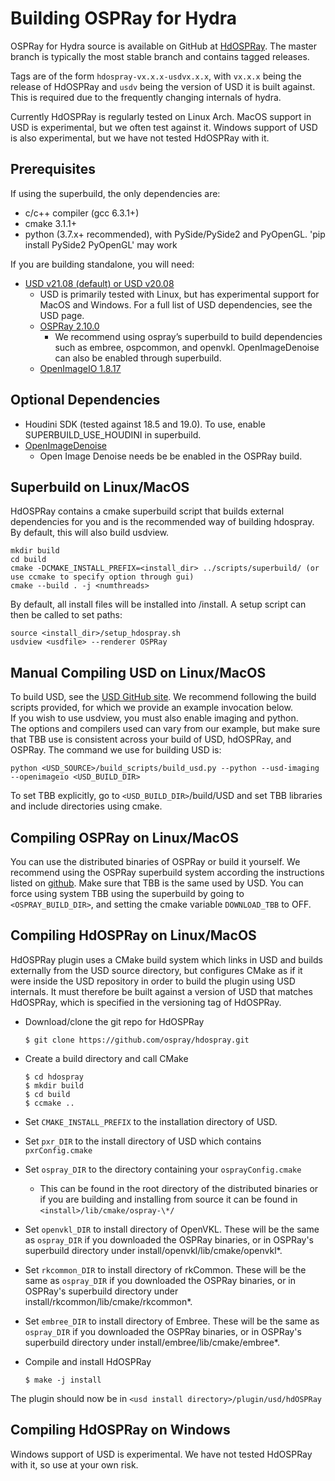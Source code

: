 # Building OSPRay for Hydra

OSPRay for Hydra source is available on GitHub at
[HdOSPRay](http://github.com/ospray/hdospray). The master branch is typically
the most stable branch and contains tagged releases.

Tags are of the form `hdospray-vx.x.x-usdvx.x.x`, with `vx.x.x` being the
release of HdOSPRay and `usdv` being the version of USD it is built against.
This is required due to the frequently changing internals of hydra.

Currently HdOSPRay is regularly tested on Linux Arch.  MacOS support in USD is 
experimental, but we often test against it. Windows support of USD is
also experimental, but we have not tested HdOSPRay with it.

## Prerequisites

If using the superbuild, the only dependencies are:
- c/c++ compiler (gcc 6.3.1+)
- cmake 3.1.1+
- python (3.7.x+ recommended), with PySide/PySide2 and PyOpenGL.  'pip install PySide2 PyOpenGL' may work

If you are building standalone, you will need:
- [USD v21.08 (default) or USD v20.08](https://graphics.pixar.com/usd/docs/index.html)
  - USD is primarily tested with Linux, but has experimental support for MacOS and Windows.
    For a full list of USD dependencies, see the USD page.
  - [OSPRay 2.10.0](http://www.ospray.org/)
      - We recommend using ospray’s superbuild to build dependencies
        such as embree, ospcommon, and openvkl.  OpenImageDenoise can
        also be enabled through superbuild.
  - [OpenImageIO 1.8.17](https://sites.google.com/site/openimageio/home)

## Optional Dependencies

  - Houdini SDK (tested against 18.5 and 19.0). To use, enable SUPERBUILD_USE_HOUDINI in superbuild.
  - [OpenImageDenoise](https://github.com/OpenImageDenoise/oidn.git)
      - Open Image Denoise needs be be enabled in the OSPRay build.

## Superbuild on Linux/MacOS

HdOSPRay contains a cmake superbuild script that builds external dependencies for you
and is the recommended way of building hdospray.  By default, this will also build
usdview.

```
mkdir build
cd build
cmake -DCMAKE_INSTALL_PREFIX=<install_dir> ../scripts/superbuild/ (or use ccmake to specify option through gui)
cmake --build . -j <numthreads>
```

By default, all install files will be installed into <build dir>/install.
A setup script can then be called to set paths:

```
source <install_dir>/setup_hdospray.sh
usdview <usdfile> --renderer OSPRay
```


## Manual Compiling USD on Linux/MacOS

To build USD, see the [USD GitHub
site](https://github.com/PixarAnimationStudios/USD). 
We recommend following the
build scripts provided, for which we provide an example invocation below.  
If you wish to use usdview, you must also enable imaging and python.  
The options and compilers used can vary from our example,
 but make sure that TBB use is consistent across your build of USD, 
 hdOSPRay, and OSPRay.  The command we use for building USD is:

```
python <USD_SOURCE>/build_scripts/build_usd.py --python --usd-imaging --openimageio <USD_BUILD_DIR>
```

To set TBB explicitly, go to `<USD_BUILD_DIR>`/build/USD and set TBB libraries and include directories using cmake. 

## Compiling OSPRay on Linux/MacOS

You can use the distributed binaries of OSPRay or build it yourself.
We recommend using the OSPRay superbuild system according the instructions listed on [github](https://github.com/ospray/OSPRay).  Make sure that TBB is the same used by USD.  You can force using system TBB using the superbuild by going to `<OSPRAY_BUILD_DIR>`, and setting the cmake variable `DOWNLOAD_TBB` to OFF.

## Compiling HdOSPRay on Linux/MacOS

HdOSPRay plugin uses a CMake build system which links in USD and builds
externally from the USD source directory, but configures CMake as if it were
inside the USD repository in order to build the plugin using USD internals. It
must therefore be built against a version of USD that matches HdOSPRay, which is
specified in the versioning tag of HdOSPRay.

- Download/clone the git repo for HdOSPRay

    ```
    $ git clone https://github.com/ospray/hdospray.git
    ```

- Create a build directory and call CMake

    ```
    $ cd hdospray
    $ mkdir build
    $ cd build
    $ ccmake ..
    ```

- Set `CMAKE_INSTALL_PREFIX` to the installation directory of USD.
- Set `pxr_DIR` to the install directory of USD which contains `pxrConfig.cmake`
- Set `ospray_DIR` to the directory containing your `osprayConfig.cmake`
    - This can be found in the root directory of the distributed binaries or
      if you are building and installing from source it can be found in
      `<install>/lib/cmake/ospray-\*/`
- Set `openvkl_DIR` to install directory of OpenVKL. These will be the same as
  `ospray_DIR` if you downloaded the OSPRay binaries, or in OSPRay's 
  superbuild directory under install/openvkl/lib/cmake/openvkl*.
- Set `rkcommon_DIR` to install directory of rkCommon. These will be the same as
  `ospray_DIR` if you downloaded the OSPRay binaries, or in OSPRay's 
  superbuild directory under install/rkcommon/lib/cmake/rkcommon*.
- Set `embree_DIR` to install directory of Embree. These will be the same as
  `ospray_DIR` if you downloaded the OSPRay binaries, or in OSPRay's 
  superbuild directory under install/embree/lib/cmake/embree*.
- Compile and install HdOSPRay

    ```
    $ make -j install
    ```

The plugin should now be in `<usd install directory>/plugin/usd/hdOSPRay`

## Compiling HdOSPRay on Windows

Windows support of USD is experimental.  We have not tested HdOSPRay with it,
so use at your own risk.
